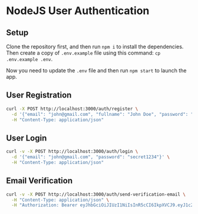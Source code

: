 # NodeJS User Authentication

## Setup

Clone the repository first, and then run `npm i` to install the dependencies. Then create a copy of `.env.example` file using this command: `cp .env.example .env`.

Now you need to update the `.env` file and then run `npm start` to launch the app.

## User Registration

```bash
curl -X POST http://localhost:3000/auth/register \
  -d '{"email": "john@gmail.com", "fullname": "John Doe", "password": "secret1234"}' \
  -H "Content-Type: application/json"
```

## User Login

```bash
curl -v -X POST http://localhost:3000/auth/login \
  -d '{"email": "john@gmail.com", "password": "secret1234"}' \
  -H "Content-Type: application/json"
```

## Email Verification

```bash
curl -v -X POST http://localhost:3000/auth/send-verification-email \
  -H "Content-Type: application/json" \
  -H "Authorization: Bearer eyJhbGciOiJIUzI1NiIsInR5cCI6IkpXVCJ9.eyJ1c2VySUQiOiI2MmEyM2ZjZGM5MmU5Y2JiMDJhOGI0NWEiLCJpYXQiOjE2NTQ4MDI0MjN9.fJv3yvhuHyCVH56a4nppukrue48KAW54oHwdR-uOCt8"
```
